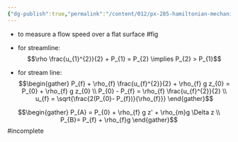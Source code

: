 ```yaml
---
{"dg-publish":true,"permalink":"/content/012/px-285-hamiltonian-mechanics-and-fluid-dynamics/term-2-fluid-dynamics/i-navier-stokes-equation/px-285-i3c-pitot-pipe/","noteIcon":"1","created":"2025-01-31T12:31:25.825+00:00","updated":"2025-01-31T12:46:16.666+00:00"}
---
```


- to measure a flow speed over a flat surface
#fig 

- for streamline:
$$\rho \frac{u_{1}^{2}}{2} + P_{1} = P_{2} \implies P_{2} > P_{1}$$

- for stream line:
$$\begin{gather}
P_{f} + \rho_{f} \frac{u_{f}^{2}}{2} + \rho_{f} g z_{0} = P_{0} + \rho_{f} g z_{0} \\
P_{0} - P_{f} = \rho_{f} \frac{u_{f}^{2}}{2} \\
u_{f} = \sqrt{\frac{2(P_{0}- P_{f})}{\rho_{f}}}
\end{gather}$$

$$\begin{gather}
P_{A} = P_{0} + \rho_{f} g z' + \rho_{m}g \Delta z \\
P_{B}= P_{f} + \rho_{f}g 
\end{gather}$$
#incomplete